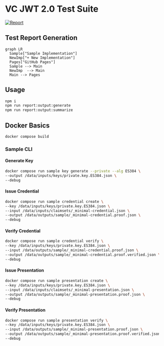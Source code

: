 # VC JWT 2.0 Test Suite

[![Report](https://github.com/transmute-industries/vc-jwt-test-suite/actions/workflows/report.yml/badge.svg)](https://github.com/transmute-industries/vc-jwt-test-suite/actions/workflows/report.yml)

## Test Report Generation

```mermaid
graph LR
  Sample["Sample Implementation"]
  NewImp["+ New Implementation"]
  Pages["GitHub Pages"]
  Sample --> Main
  NewImp  --> Main
  Main --> Pages
```


## Usage

```sh
npm i
npm run report:output:generate
npm run report:output:summarize
```


## Docker Basics

```sh
docker compose build
```

### Sample CLI

#### Generate Key

```sh
docker compose run sample key generate --private --alg ES384 \
--output /data/inputs/keys/private.key.ES384.json \
--debug
```

#### Issue Credential

```sh
docker compose run sample credential create \
--key /data/inputs/keys/private.key.ES384.json \
--input /data/inputs/claimsets/_minimal-credential.json \
--output /data/outputs/sample/_minimal-credential.proof.json \
--debug
```

#### Verify Credential

```sh
docker compose run sample credential verify \
--key /data/inputs/keys/private.key.ES384.json \
--input /data/outputs/sample/_minimal-credential.proof.json \
--output /data/outputs/sample/_minimal-credential.proof.verified.json \
--debug
```

#### Issue Presentation

```sh
docker compose run sample presentation create \
--key /data/inputs/keys/private.key.ES384.json \
--input /data/inputs/claimsets/_minimal-presentation.json \
--output /data/outputs/sample/_minimal-presentation.proof.json \
--debug
```

#### Verify Presentation

```sh
docker compose run sample presentation verify \
--key /data/inputs/keys/private.key.ES384.json \
--input /data/outputs/sample/_minimal-presentation.proof.json \
--output /data/outputs/sample/_minimal-presentation.proof.verified.json \
--debug
```